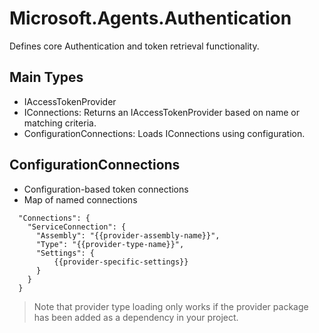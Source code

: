 # Microsoft.Agents.Authentication

Defines core Authentication and token retrieval functionality.

## Main Types

- IAccessTokenProvider
- IConnections: Returns an IAccessTokenProvider based on name or matching criteria.
- ConfigurationConnections: Loads IConnections using configuration.

## ConfigurationConnections

- Configuration-based token connections
- Map of named connections

```
  "Connections": {
    "ServiceConnection": {
      "Assembly": "{{provider-assembly-name}}",
      "Type": "{{provider-type-name}}",
      "Settings": {
          {{provider-specific-settings}}
      }
    }
  }
```

> Note that provider type loading only works if the provider package has been added as a dependency in your project.